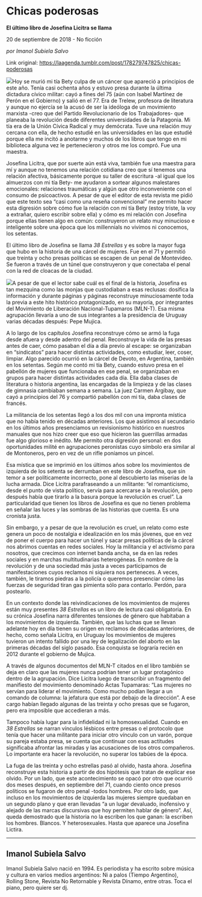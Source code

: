 # Chicas poderosas

**El último libro de Josefina Licitra se llama**

20 de septiembre de 2018 - No ficción

_por Imanol Subiela Salvo_

Link original: https://laagenda.tumblr.com/post/178279747825/chicas-poderosas

![](https://64.media.tumblr.com/f3f5117235522d416f05ddb4ff45a301/tumblr_inline_pfd246gwrB1t6q87u_500.jpg)Hoy se murió mi tía Bety culpa de un cáncer que apareció a principios de este año. Tenía casi ochenta años y estuvo presa durante la última dictadura cívico militar: cayó a fines del 75 (aún con Isabel Martínez de Perón en el Gobierno) y salió en el 77. Era de Trelew, profesora de literatura y aunque no ejercía se la acusó de ser la ideóloga de un movimiento marxista -creo que del Partido Revolucionario de los Trabajadores- que planeaba la revolución desde diferentes universidades de la Patagonia. Mi tía era de la Unión Cívica Radical y muy demócrata. Tuve una relación muy cercana con ella, de hecho estudié en las universidades en las que estudié porque ella me incitó a anotarme y muchos de los libros que tengo en mi biblioteca alguna vez le pertenecieron y otros me los compró. Fue una maestra. 


Josefina Licitra, que por suerte aún está viva, también fue una maestra para mí y aunque no tenemos una relación cotidiana creo que sí tenemos una relación afectiva, básicamente porque su taller de escritura -al igual que los almuerzos con mi tía Bety- me ayudaron a sortear algunos malestares emocionales: relaciones traumáticas y algún que otro inconveniente con el consumo de psicoactivos. A pesar de que el editor de esta revista me pidió que este texto sea “casi como una reseña convencional” me permito hacer esta digresión sobre cómo fue la relación con mi tía Bety (estoy triste, la voy a extrañar, quiero escribir sobre ella) y cómo es mi relación con Josefina porque ellas tienen algo en común: construyeron un relato muy minucioso e inteligente sobre una época que los millennials no vivimos ni conocemos, los setentas. 


El último libro de Josefina se llama *38 Estrellas* y es sobre la mayor fuga que hubo en la historia de una cárcel de mujeres. Fue en el 71 y permitió que treinta y ocho presas políticas se escapen de un penal de Montevideo. Se fueron a través de un túnel que construyeron y que conectaba el penal con la red de cloacas de la ciudad. 


![](https://64.media.tumblr.com/1646253c53a475f67ea7466e0ea4f8bd/tumblr_inline_pfd247m3cZ1t6q87u_250.jpg)A pesar de que el lector sabe cuál es el final de la historia, Josefina es tan mezquina como las monjas que custodiaban a esas reclusas: dosifica la información y durante páginas y páginas reconstruye minuciosamente toda la previa a este hito histórico protagonizado, en su mayoría, por integrantes del Movimiento de Liberación Nacional-Tupamaros (MLN-T). Esa misma agrupación llevaría a uno de sus integrantes a la presidencia de Uruguay varias décadas después: Pepe Mujica. 


A lo largo de los capítulos Josefina reconstruye cómo se armó la fuga desde afuera y desde adentro del penal. Reconstruye la vida de las presas antes de caer, cómo pasaban el día a día previo al escape: se organizaban en “sindicatos” para hacer distintas actividades, como estudiar, leer, coser, limpiar. Algo parecido ocurrió en la cárcel de Devoto, en Argentina, también en los setentas. Según me contó mi tía Bety, cuando estuvo presa en el pabellón de mujeres que funcionaba en ese penal, se organizaban en grupos para hacer distintas actividades cada día. Ella daba clases de literatura o historia argentina, las encargadas de la limpieza y de las clases de gimnasia cambiaban semana a semana. La juez Carmen Argibay, que cayó a principios del 76 y compartió pabellón con mi tía, daba clases de francés. 


La militancia de los setentas llegó a los dos mil con una impronta mística que no había tenido en décadas anteriores. Los que asistimos al secundario en los últimos años presenciamos un revisionismo histórico en nuestros manuales que nos hizo creer que eso que hicieron las guerrillas armadas fue algo glorioso e inédito. Me permito otra digresión personal: en dos oportunidades milité en agrupaciones peronistas cuyo símbolo era similar al de Montoneros, pero en vez de un rifle poníamos un pincel. 


Esa mística que se imprimió en los últimos años sobre los movimientos de izquierda de los setenta se derrumban en este libro de Josefina, que sin temor a ser políticamente incorrecto, pone al descubierto las miserias de la lucha armada. Dice Licitra parafraseando a un militante: “el romanticismo, desde el punto de vista político, servía para acercarse a la revolución, pero después había que tirarlo a la basura porque la revolución es cruel”. La particularidad que tienen los libros de Josefina es que no tienen problema en señalar las luces y las sombras de las historias que cuenta. Es una cronista justa. 


Sin embargo, y a pesar de que la revolución es cruel, un relato como este genera un poco de nostalgia e idealización en los más jóvenes, que en vez de poner el cuerpo para hacer un túnel y sacar presas políticas de la cárcel nos abrimos cuentas en redes sociales. Hoy la militancia y el activismo para nosotros, que crecimos con internet banda ancha, se da en las redes sociales y en marchas multitudinarias heterogéneas. En nombre de la revolución y de una sociedad más justa a veces participamos de manifestaciones cuyos reclamos ni siquiera nos perteneces. A veces, también, le tiramos piedras a la policía o queremos presenciar cómo las fuerzas de seguridad tiran gas pimienta sólo para contarlo. Perdón, para postearlo. 


En un contexto donde las reivindicaciones de los movimientos de mujeres están muy presentes *38 Estrellas* es un libro de lectura casi obligatoria. En su crónica Josefina narra diferentes tensiones de género que habitaban a los movimientos de izquierda. También, que las luchas que se llevan adelante hoy en día tienen su origen en reclamos de décadas anteriores, de hecho, como señala Licitra, en Uruguay los movimientos de mujeres tuvieron un intento fallido por una ley de legalización del aborto en las primeras décadas del siglo pasado. Esa conquista se lograría recién en 2012 durante el gobierno de Mujica.


A través de algunos documentos del MLN-T citados en el libro también se deja en claro que las mujeres nunca podrían tener un lugar protagónico dentro de la agrupación. Dice Licitra luego de transcribir un fragmento del manifiesto del movimiento denominado Actas Tupamaras: “Las mujeres no servían para liderar el movimiento. Como mucho podían llegar a un comando de columna: la jefatura que está por debajo de la dirección”. A ese cargo habían llegado algunas de las treinta y ocho presas que se fugaron, pero era imposible que accedieran a más.


Tampoco había lugar para la infidelidad ni la homosexualidad. Cuando en *38 Estrellas* se narran vínculos lésbicos entre presas o el protocolo que tenía que hacer una militante para iniciar otro vínculo con un varón, porque su pareja estaba presa, se cuenta que continuar con esas actitudes significaba afrontar las miradas y las acusaciones de los otros compañeros. Lo importante era hacer la revolución, no superar los tabúes de la época. 


La fuga de las treinta y ocho estrellas pasó al olvido, hasta ahora. Josefina reconstruye esta historia a partir de dos hipótesis que tratan de explicar ese olvido. Por un lado, que este acontecimiento se opacó por otro que ocurrió dos meses después, en septiembre del 71, cuando ciento once presos políticos se fugaron de otro penal -todos hombres. Por otro lado, que incluso en los movimientos de izquierda las mujeres siempre quedaban en un segundo plano y que eran llevadas “a un lugar devaluado, inofensivo y alejado de las marcas discursivas que hoy permiten hablar de género”. Así, queda demostrado que la historia no la escriben los que ganan: la escriben los hombres. Blancos. Y heterosexuales. Hasta que aparece una Josefina Lictira. 


  
  


---

Imanol Subiela Salvo
--------------------

Imanol Subiela Salvo nació en 1994. Es periodista y ha escrito sobre música y cultura en varios medios argentinos: Ni a palos (Tiempo Argentino), Rolling Stone, Revista No Retornable y Revista Dínamo, entre otras. Toca el piano, pero quiere ser dj. 

